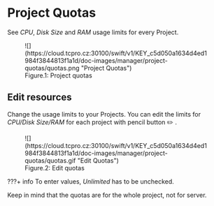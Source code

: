 # **Project Quotas**

See *CPU*, *Disk* *Size* and *RAM* usage limits for every Project.

<figure markdown>
  ![](https://cloud.tcpro.cz:30100/swift/v1/KEY_c5d050a1634d4ed1984f3844813f1a1d/doc-images/manager/project-quotas/quotas.png "Project Quotas")
  <figcaption>Figure.1: Project quotas</figcaption>
</figure>

## **Edit resources**

Change the usage limits to your Projects. You can edit the limits for *CPU/Disk Size/RAM* for each project with pencil button :pencil2: .

<figure markdown>
  ![](https://cloud.tcpro.cz:30100/swift/v1/KEY_c5d050a1634d4ed1984f3844813f1a1d/doc-images/manager/project-quotas/quotas.gif "Edit Quotas")
  <figcaption>Figure.2: Edit quotas</figcaption>
</figure>

???+ info
    To enter values, *Unlimited* has to be unchecked.

Keep in mind that the quotas are for the whole project, not for server.
